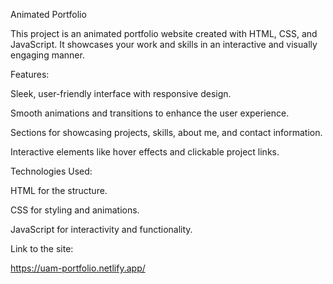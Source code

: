 Animated Portfolio

This project is an animated portfolio website created with HTML, CSS, and JavaScript. It showcases your work and skills in an interactive and visually engaging manner.

Features:

Sleek, user-friendly interface with responsive design.

Smooth animations and transitions to enhance the user experience.

Sections for showcasing projects, skills, about me, and contact information.

Interactive elements like hover effects and clickable project links.

Technologies Used:

HTML for the structure.

CSS for styling and animations.

JavaScript for interactivity and functionality.

Link to the site:

https://uam-portfolio.netlify.app/
